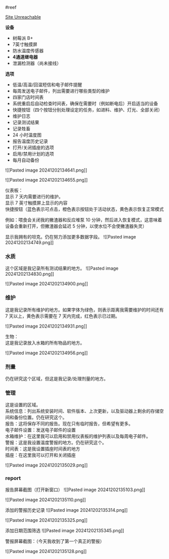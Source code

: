 #reef 


[Site Unreachable](https://www.reef2reef.com/threads/diy-control-system-i-am-building.229595/)


**设备**  

- 树莓派 B+
- 7英寸触摸屏
- 防水温度传感器
- **4通道继电器**
- 泄漏检测器（尚未接线）

**选项**  

- 低温/高温/回温短信和电子邮件提醒
- 每周发送电子邮件，列出需要进行哪些类型的维护
- 四家门店时间表
- 系统重启后自动检查时间表，确保在需要时（例如断电后）开启适当的设备
- 快捷按钮（四个按钮分别处理设定的任务，如进料、维护、灯光、全部关闭）
- 维护日志
- 记录测试结果
- 记录牲畜
- 24 小时温度图
- 报告温度历史记录
- 打开/关闭插座的选项
- 启用/禁用计划的选项
- 每月自动备份

![[Pasted image 20241202134641.png]]

![[Pasted image 20241202134655.png]]

仪表板：  
显示 7 天内需要进行的维护。  
显示 7 英寸触摸屏上显示的内容  
快捷按钮（蓝色表示可点击，橙色表示按钮处于活动状态，黄色表示恢复正常模式 

例如：喂食会关闭我的撇渣器和反应堆泵 10 分钟，然后进入恢复模式，这意味着设备会重新打开，但撇渣器会延迟 5 分钟，以使水位不会使撇渣器失灵）


显示我拥有的坦克。仍在努力添加更多数据字段。
![[Pasted image 20241202134749.png]]


### 水质 
这个区域是我记录所有测试结果的地方。
![[Pasted image 20241202134830.png]]

![[Pasted image 20241202134900.png]]


### 维护
这是我记录所有维护的地方。如果字体为绿色，则表示距离我需要维护的时间还有 7 天以上，黄色表示需要在 7 天内完成，红色表示已过期。

![[Pasted image 20241202134931.png]]


生物：  
这是我记录放入水箱的所有物品的地方。

![[Pasted image 20241202134956.png]]



### 剂量  
仍在研究这个区域，但这是我记录/处理剂量的地方。  
  
  
### 管理  
这是设置的区域。  
系统信息：列出系统安装时间、软件版本、上次更新，以及驱动器上剩余的存储空间和备份位置。仍在研究这个。  
报告：这将保存不同的报告。现在只有临时报告，但希望有更多。  
电子邮件设置：发送电子邮件的设置  
水箱维护：在这里我可以启用和禁用仪表板的维护列表以及每周电子邮件。  
警报：这是我设置温度警报的地方。仍在研究这个。  
时间表：这是我设置插座时间表的地方  
插座：在这里我可以打开和关闭插座


![[Pasted image 20241202135029.png]]



### report

报告屏幕截图（打开新窗口）
![[Pasted image 20241202135103.png]]

![[Pasted image 20241202135110.png]]

添加的警报历史记录
![[Pasted image 20241202135314.png]]


![[Pasted image 20241202135325.png]]

添加日期范围筛选
![[Pasted image 20241202135345.png]]






警报屏幕截图：（今天我收到了第一个真正的警报）

![[Pasted image 20241202135128.png]]